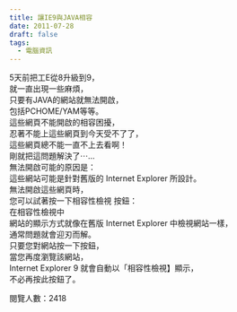 ```yaml
---
title: 讓IE9與JAVA相容
date: 2011-07-28
draft: false
tags:
  - 電腦資訊
---
```

5天前把工E從8升級到9，  
就一直出現一些麻煩，  
只要有JAVA的網站就無法開啟，  
包括PCHOME/YAM等等。  
這些網頁不能開啟的相容困擾，  
忍著不能上這些網頁到今天受不了了，  
這些網頁總不能一直不上去看啊！  
剛就把這問題解決了⋯…  
無法開啟可能的原因是：  
這些網站可能是針對舊版的 Internet Explorer 所設計。  
無法開啟這些網頁時，  
您可以試著按一下相容性檢視 按鈕：  
在相容性檢視中  
網站的顯示方式就像在舊版 Internet Explorer 中檢視網站一樣，  
通常問題就會迎刃而解。  
只要您對網站按一下按鈕，  
當您再度瀏覽該網站，  
Internet Explorer 9 就會自動以「相容性檢視】顯示，  
不必再按此按鈕了。  


閱覽人數：2418